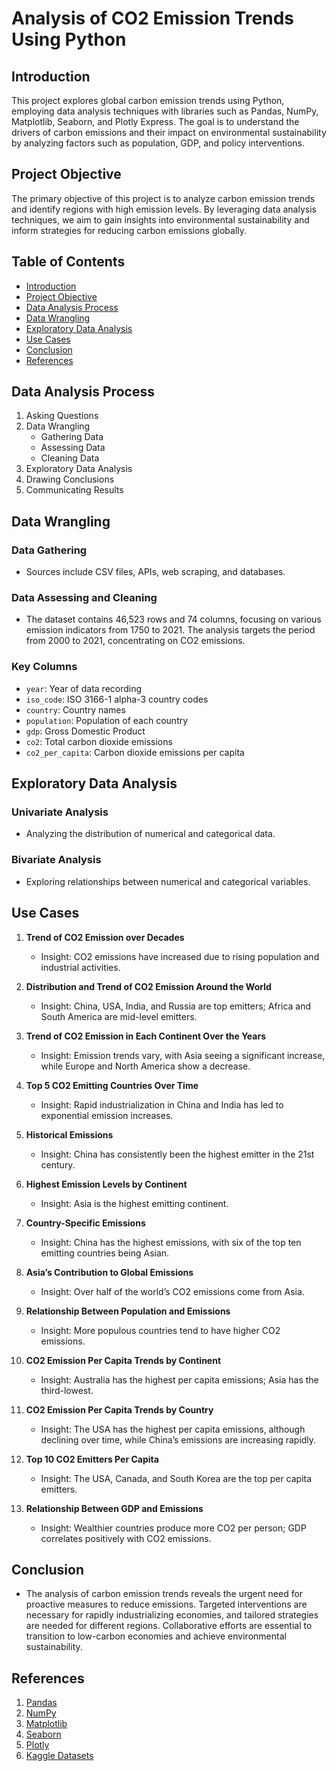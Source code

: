 # Analysis of CO2 Emission Trends Using Python

## Introduction

This project explores global carbon emission trends using Python, employing data analysis techniques with libraries such as Pandas, NumPy, Matplotlib, Seaborn, and Plotly Express. The goal is to understand the drivers of carbon emissions and their impact on environmental sustainability by analyzing factors such as population, GDP, and policy interventions.

## Project Objective

The primary objective of this project is to analyze carbon emission trends and identify regions with high emission levels. By leveraging data analysis techniques, we aim to gain insights into environmental sustainability and inform strategies for reducing carbon emissions globally.

## Table of Contents

- [Introduction](#introduction)
- [Project Objective](#project-objective)
- [Data Analysis Process](#data-analysis-process)
- [Data Wrangling](#data-wrangling)
- [Exploratory Data Analysis](#exploratory-data-analysis)
- [Use Cases](#use-cases)
- [Conclusion](#conclusion)
- [References](#references)

## Data Analysis Process

1. Asking Questions
2. Data Wrangling
   - Gathering Data
   - Assessing Data
   - Cleaning Data
3. Exploratory Data Analysis
4. Drawing Conclusions
5. Communicating Results

## Data Wrangling

### Data Gathering

- Sources include CSV files, APIs, web scraping, and databases.

### Data Assessing and Cleaning

- The dataset contains 46,523 rows and 74 columns, focusing on various emission indicators from 1750 to 2021. The analysis targets the period from 2000 to 2021, concentrating on CO2 emissions.

### Key Columns

- `year`: Year of data recording
- `iso_code`: ISO 3166-1 alpha-3 country codes
- `country`: Country names
- `population`: Population of each country
- `gdp`: Gross Domestic Product
- `co2`: Total carbon dioxide emissions
- `co2_per_capita`: Carbon dioxide emissions per capita

## Exploratory Data Analysis

### Univariate Analysis

- Analyzing the distribution of numerical and categorical data.

### Bivariate Analysis

- Exploring relationships between numerical and categorical variables.

## Use Cases

1. **Trend of CO2 Emission over Decades**
   - Insight: CO2 emissions have increased due to rising population and industrial activities.
   
2. **Distribution and Trend of CO2 Emission Around the World**
   - Insight: China, USA, India, and Russia are top emitters; Africa and South America are mid-level emitters.

3. **Trend of CO2 Emission in Each Continent Over the Years**
   - Insight: Emission trends vary, with Asia seeing a significant increase, while Europe and North America show a decrease.

4. **Top 5 CO2 Emitting Countries Over Time**
   - Insight: Rapid industrialization in China and India has led to exponential emission increases.

5. **Historical Emissions**
   - Insight: China has consistently been the highest emitter in the 21st century.

6. **Highest Emission Levels by Continent**
   - Insight: Asia is the highest emitting continent.

7. **Country-Specific Emissions**
   - Insight: China has the highest emissions, with six of the top ten emitting countries being Asian.

8. **Asia’s Contribution to Global Emissions**
   - Insight: Over half of the world’s CO2 emissions come from Asia.

9. **Relationship Between Population and Emissions**
   - Insight: More populous countries tend to have higher CO2 emissions.

10. **CO2 Emission Per Capita Trends by Continent**
    - Insight: Australia has the highest per capita emissions; Asia has the third-lowest.

11. **CO2 Emission Per Capita Trends by Country**
    - Insight: The USA has the highest per capita emissions, although declining over time, while China’s emissions are increasing rapidly.

12. **Top 10 CO2 Emitters Per Capita**
    - Insight: The USA, Canada, and South Korea are the top per capita emitters.

13. **Relationship Between GDP and Emissions**
    - Insight: Wealthier countries produce more CO2 per person; GDP correlates positively with CO2 emissions.

## Conclusion

- The analysis of carbon emission trends reveals the urgent need for proactive measures to reduce emissions. Targeted interventions are necessary for rapidly industrializing economies, and tailored strategies are needed for different regions. Collaborative efforts are essential to transition to low-carbon economies and achieve environmental sustainability.

## References

1. [Pandas](https://pandas.pydata.org/)
2. [NumPy](https://numpy.org/)
3. [Matplotlib](https://matplotlib.org/)
4. [Seaborn](https://seaborn.pydata.org/)
5. [Plotly](https://plotly.com/)
6. [Kaggle Datasets](https://www.kaggle.com/datasets)
